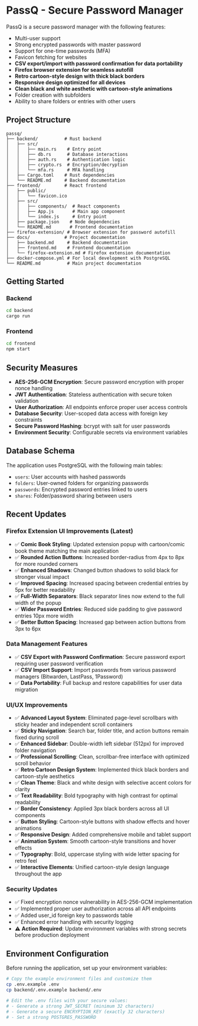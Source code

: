 # PassQ - Secure Password Manager

PassQ is a secure password manager with the following features:
- Multi-user support
- Strong encrypted passwords with master password
- Support for one-time passwords (MFA)
- Favicon fetching for websites
- **CSV export/import with password confirmation for data portability**
- **Firefox browser extension for seamless autofill**
- **Retro cartoon-style design with thick black borders**
- **Responsive design optimized for all devices**
- **Clean black and white aesthetic with cartoon-style animations**
- Folder creation with subfolders
- Ability to share folders or entries with other users

## Project Structure
```
passq/
├── backend/          # Rust backend
│   ├── src/
│   │   ├── main.rs    # Entry point
│   │   ├── db.rs      # Database interactions
│   │   ├── auth.rs    # Authentication logic
│   │   ├── crypto.rs  # Encryption/decryption
│   │   └── mfa.rs     # MFA handling
│   ├── Cargo.toml    # Rust dependencies
│   └── README.md     # Backend documentation
├── frontend/         # React frontend
│   ├── public/
│   │   └── favicon.ico
│   ├── src/
│   │   ├── components/  # React components
│   │   ├── App.js       # Main app component
│   │   └── index.js     # Entry point
│   ├── package.json    # Node dependencies
│   └── README.md       # Frontend documentation
├── firefox-extension/ # Browser extension for password autofill
├── docs/             # Project documentation
│   ├── backend.md     # Backend documentation
│   ├── frontend.md    # Frontend documentation
│   └── firefox-extension.md # Firefox extension documentation
├── docker-compose.yml # For local development with PostgreSQL
└── README.md          # Main project documentation
```

## Getting Started

### Backend
```bash
cd backend
cargo run
```

### Frontend
```bash
cd frontend
npm start
```

## Security Measures
- **AES-256-GCM Encryption**: Secure password encryption with proper nonce handling
- **JWT Authentication**: Stateless authentication with secure token validation
- **User Authorization**: All endpoints enforce proper user access controls
- **Database Security**: User-scoped data access with foreign key constraints
- **Secure Password Hashing**: bcrypt with salt for user passwords
- **Environment Security**: Configurable secrets via environment variables

## Database Schema
The application uses PostgreSQL with the following main tables:
- `users`: User accounts with hashed passwords
- `folders`: User-owned folders for organizing passwords
- `passwords`: Encrypted password entries linked to users
- `shares`: Folder/password sharing between users

## Recent Updates

### Firefox Extension UI Improvements (Latest)
- ✅ **Comic Book Styling**: Updated extension popup with cartoon/comic book theme matching the main application
- ✅ **Rounded Action Buttons**: Increased border-radius from 4px to 8px for more rounded corners
- ✅ **Enhanced Shadows**: Changed button shadows to solid black for stronger visual impact
- ✅ **Improved Spacing**: Increased spacing between credential entries by 5px for better readability
- ✅ **Full-Width Separators**: Black separator lines now extend to the full width of the popup
- ✅ **Wider Password Entries**: Reduced side padding to give password entries 10px more width
- ✅ **Better Button Spacing**: Increased gap between action buttons from 3px to 6px

### Data Management Features
- ✅ **CSV Export with Password Confirmation**: Secure password export requiring user password verification
- ✅ **CSV Import Support**: Import passwords from various password managers (Bitwarden, LastPass, 1Password)
- ✅ **Data Portability**: Full backup and restore capabilities for user data migration

### UI/UX Improvements
- ✅ **Advanced Layout System**: Eliminated page-level scrollbars with sticky header and independent scroll containers
- ✅ **Sticky Navigation**: Search bar, folder title, and action buttons remain fixed during scroll
- ✅ **Enhanced Sidebar**: Double-width left sidebar (512px) for improved folder navigation
- ✅ **Professional Scrolling**: Clean, scrollbar-free interface with optimized scroll behavior
- ✅ **Retro Cartoon Design System**: Implemented thick black borders and cartoon-style aesthetics
- ✅ **Clean Theme**: Black and white design with selective accent colors for clarity
- ✅ **Text Readability**: Bold typography with high contrast for optimal readability
- ✅ **Border Consistency**: Applied 3px black borders across all UI components
- ✅ **Button Styling**: Cartoon-style buttons with shadow effects and hover animations
- ✅ **Responsive Design**: Added comprehensive mobile and tablet support
- ✅ **Animation System**: Smooth cartoon-style transitions and hover effects
- ✅ **Typography**: Bold, uppercase styling with wide letter spacing for retro feel
- ✅ **Interactive Elements**: Unified cartoon-style design language throughout the app

### Security Updates
- ✅ Fixed encryption nonce vulnerability in AES-256-GCM implementation
- ✅ Implemented proper user authorization across all API endpoints
- ✅ Added user_id foreign key to passwords table
- ✅ Enhanced error handling with security logging
- ⚠️ **Action Required**: Update environment variables with strong secrets before production deployment

## Environment Configuration
Before running the application, set up your environment variables:
```bash
# Copy the example environment files and customize them
cp .env.example .env
cp backend/.env.example backend/.env

# Edit the .env files with your secure values:
# - Generate a strong JWT_SECRET (minimum 32 characters)
# - Generate a secure ENCRYPTION_KEY (exactly 32 characters)
# - Set a strong POSTGRES_PASSWORD
```